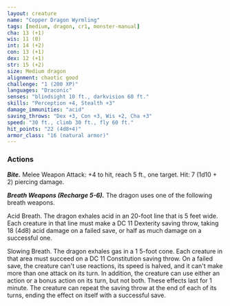 ```yaml
---
layout: creature
name: "Copper Dragon Wyrmling"
tags: [medium, dragon, cr1, monster-manual]
cha: 13 (+1)
wis: 11 (0)
int: 14 (+2)
con: 13 (+1)
dex: 12 (+1)
str: 15 (+2)
size: Medium dragon
alignment: chaotic good
challenge: "1 (200 XP)"
languages: "Draconic"
senses: "blindsight 10 ft., darkvision 60 ft."
skills: "Perception +4, Stealth +3"
damage_immunities: "acid"
saving_throws: "Dex +3, Con +3, Wis +2, Cha +3"
speed: "30 ft., climb 30 ft., fly 60 ft."
hit_points: "22 (4d8+4)"
armor_class: "16 (natural armor)"
---
```


### Actions

***Bite.*** Melee Weapon Attack: +4 to hit, reach 5 ft., one target. Hit: 7 (1d10 + 2) piercing damage.

***Breath Weapons (Recharge 5-6).*** The dragon uses one of the following breath weapons.

Acid Breath. The dragon exhales acid in an 20-foot line that is 5 feet wide. Each creature in that line must make a DC 11 Dexterity saving throw, taking 18 (4d8) acid damage on a failed save, or half as much damage on a successful one.

Slowing Breath. The dragon exhales gas in a 1 5-foot cone. Each creature in that area must succeed on a DC 11 Constitution saving throw. On a failed save, the creature can't use reactions, its speed is halved, and it can't make more than one attack on its turn. In addition, the creature can use either an action or a bonus action on its turn, but not both. These effects last for 1 minute. The creature can repeat the saving throw at the end of each of its turns, ending the effect on itself with a successful save.